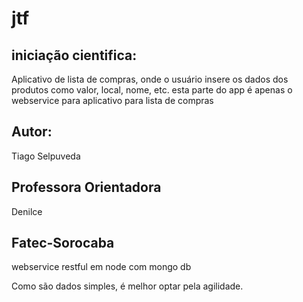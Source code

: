 # jtf

## iniciação cientifica:
Aplicativo de lista de compras, onde o usuário insere os dados dos produtos como valor, local, nome, etc.
esta parte do app é apenas o webservice para aplicativo para lista de compras

## Autor:
Tiago Selpuveda

## Professora Orientadora
Denilce

## Fatec-Sorocaba

webservice restful em node com mongo db

Como são dados simples, é melhor optar pela agilidade.
